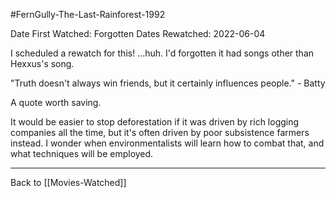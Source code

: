 #FernGully-The-Last-Rainforest-1992

Date First Watched:  Forgotten
Dates Rewatched:  2022-06-04

I scheduled a rewatch for this!  ...huh.  I'd forgotten it had songs other than Hexxus's song.

"Truth doesn't always win friends, but it certainly influences people." - Batty

A quote worth saving.

It would be easier to stop deforestation if it was driven by rich logging companies all the time, but it's often driven by poor subsistence farmers instead.  I wonder when environmentalists will learn how to combat that, and what techniques will be employed.

---
Back to [[Movies-Watched]]